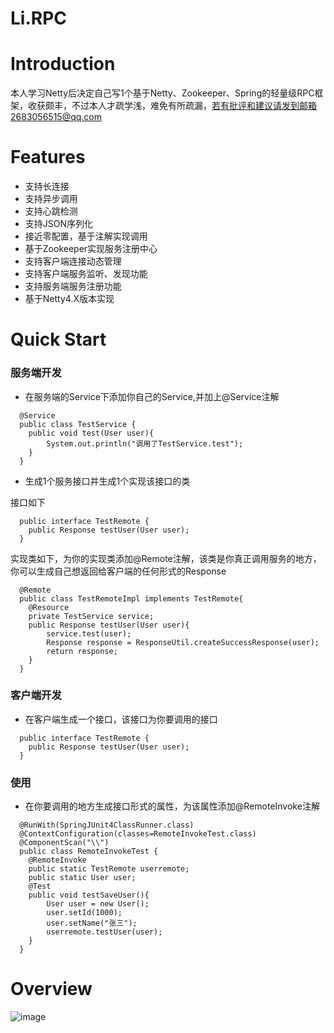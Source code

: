 # Li.RPC
# Introduction
本人学习Netty后决定自己写1个基于Netty、Zookeeper、Spring的轻量级RPC框架，收获颇丰，不过本人才疏学浅，难免有所疏漏，若有批评和建议请发到邮箱2683056515@qq.com
# Features
- 支持长连接
- 支持异步调用
- 支持心跳检测
- 支持JSON序列化
- 接近零配置，基于注解实现调用
- 基于Zookeeper实现服务注册中心
- 支持客户端连接动态管理
- 支持客户端服务监听、发现功能
- 支持服务端服务注册功能
- 基于Netty4.X版本实现
# Quick Start
### 服务端开发 
- 在服务端的Service下添加你自己的Service,并加上@Service注解
```
  @Service
  public class TestService {
  	public void test(User user){
  		System.out.println("调用了TestService.test");
  	}
  }
```
- 生成1个服务接口并生成1个实现该接口的类

接口如下
```
  public interface TestRemote {
  	public Response testUser(User user);  
  }
```
实现类如下，为你的实现类添加@Remote注解，该类是你真正调用服务的地方，你可以生成自己想返回给客户端的任何形式的Response
```
  @Remote
  public class TestRemoteImpl implements TestRemote{
  	@Resource
  	private TestService service;
  	public Response testUser(User user){
  		service.test(user);
  		Response response = ResponseUtil.createSuccessResponse(user);
  		return response;
  	}
  }	
```

### 客户端开发
- 在客户端生成一个接口，该接口为你要调用的接口
```
  public interface TestRemote {
  	public Response testUser(User user);
  }
```
### 使用
- 在你要调用的地方生成接口形式的属性，为该属性添加@RemoteInvoke注解
```
  @RunWith(SpringJUnit4ClassRunner.class)
  @ContextConfiguration(classes=RemoteInvokeTest.class)
  @ComponentScan("\\")
  public class RemoteInvokeTest {
  	@RemoteInvoke
  	public static TestRemote userremote;
  	public static User user;
  	@Test
  	public void testSaveUser(){
  		User user = new User();
  		user.setId(1000);
  		user.setName("张三");
  		userremote.testUser(user);
  	}
  }
```
# Overview
![image](https://github.com/TJU-LYH/Li.RPC/assets/140412999/ee22f4ac-0b69-47ea-97e4-9a13b58d1799)


	
  

  
